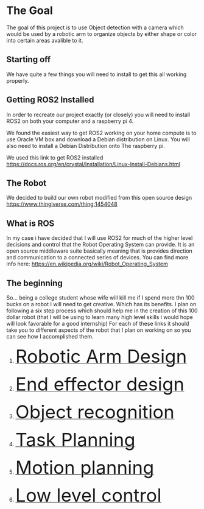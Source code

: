 # The Goal

The goal of this project is to use Object detection with a camera which would be used by a robotic arm to organize objects by either shape or color into certain areas avalible to it.

## Starting off
We have quite a few things you will need to install to get this all working properly. 

## Getting ROS2 Installed

In order to recreate our project exactly (or closely) you will need to install ROS2 on both your computer and a raspberry pi 4. 

We found the easiest way to get ROS2 working on your home compute is to use Oracle VM box and download a Debian distribution on Linux. You will also need to install a Debian Distribution onto The raspberry pi.

We used this link to get ROS2 installed 
https://docs.ros.org/en/crystal/Installation/Linux-Install-Debians.html

## The Robot
We decided to build our own robot modified from this open source design https://www.thingiverse.com/thing:1454048


## What is ROS
In my case i have decided that I will use ROS2 for much of the higher level decisions and control that the Robot Operating System can provide. It is an open source middleware suite basically meaning that is provides direction and communication to a connected series of devices. You can find more info here: https://en.wikipedia.org/wiki/Robot_Operating_System

## The beginning
So... being a college student whose wife will kill me if I spend more thn 100 bucks on a robot I will need to get creative. Which has its benefits. I plan on following 
a six step process which should help me in the creation of this 100 dollar robot (that I will be using to learn many high level skills i would hope will look favorable for a good internship)
For each of these links it should take you to different aspects of the robot that I plan on working on so you can see how I accomplished them.

1. [ <font size="30"> Robotic Arm Design </font>](Tutorials/RAD.md)

2. [ <font size="30"> End effector design </font>](Tutorials/effector.md) 

3. [ <font size="30"> Object recognition </font>](Tutorials/OR.md)   

4. [ <font size="30"> Task Planning </font>](Tutorials/TP.md) 

5. [ <font size="30"> Motion planning </font>](Tutorials/MP.md) 

6.  [ <font size="30"> Low level control </font>](Tutorials/LLC.md) 
